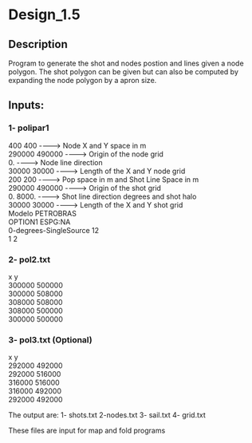 # Design_1.5
## Description
Program to generate the shot and nodes postion and lines given a node polygon.
The shot polygon can be given but can also be computed by expanding the node polygon by a apron size.

## Inputs:

### 1- polipar1 

400 400 ----> Node X and Y space in m    
290000 490000 ----> Origin of the node grid   
0. ----> Node line direction  
30000 30000 ----> Length of the X and Y node grid  
200 200         ----> Pop space in m and Shot Line Space in m  
290000 490000   ----> Origin of the shot grid  
0. 8000.        ----> Shot line direction degrees and shot halo  
30000 30000     ----> Length of the X and Y shot grid  
Modelo PETROBRAS  
OPTION1 ESPG:NA  
0-degrees-SingleSource 12  
1 2  

### 2- pol2.txt    
x y  
300000 500000  
300000 508000  
308000 508000  
308000 500000  
300000 500000  

### 3- pol3.txt (Optional)
x y  
292000 492000  
292000 516000  
316000 516000  
316000 492000  
292000 492000  





The output are:
1- shots.txt
2-nodes.txt
3- sail.txt
4- grid.txt

These files are input for map and fold programs

